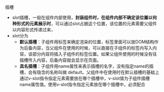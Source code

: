 插槽
- slot插槽，一般在组件内部使用，**封装组件时，在组件内部不确定该位置以何种形式的元素展示时**，可以通过slot占据这个位置，该位置的元素需要父组件以内容形式传递过来，
- slot分为
    - **默认插槽**：子组件用<slot>标签来确定渲染的位置，标签里面可以放DOM结构作为后备内容，当父组件在使用的时候，可以直接在子组件的标签内写入内容，该部分内容将插入子组件的<slot>标签位置。如果父组件使用的时候没有往插槽传入内容，后备内容就会显示在页面。
    - **具名插槽**：子组件用name属性来表示插槽的名字，没有指定name的插槽，会有隐含的名称叫做 default。父组件中在使用时在默认插槽的基础上通过v-slot指令指定元素需要放在哪个插槽中，v-slot值为子组件插槽name属性值。使用v-slot指令指定元素放在哪个插槽中，必须配合<template>元素，且一个<template>元素只能对应一个预留的插槽，即不能多个<template> 元素都使用v-slot指令指定相同的插槽。v-slot的简写是#，例如v-slot:header可以简写为#header。
    - **作用域插槽**：子组件在<slot>标签上绑定props数据，**以将子组件数据传给父组件使用**。父组件获取插槽绑定 props 数据的方法：
        - scope="接收的变量名"：<template scope="接收的变量名">
        - slot-scope="接收的变量名"：<template slot-scope="接收的变量名">
        - v-slot:插槽名="接收的变量名"：<template v-slot:插槽名="接收的变量名">

